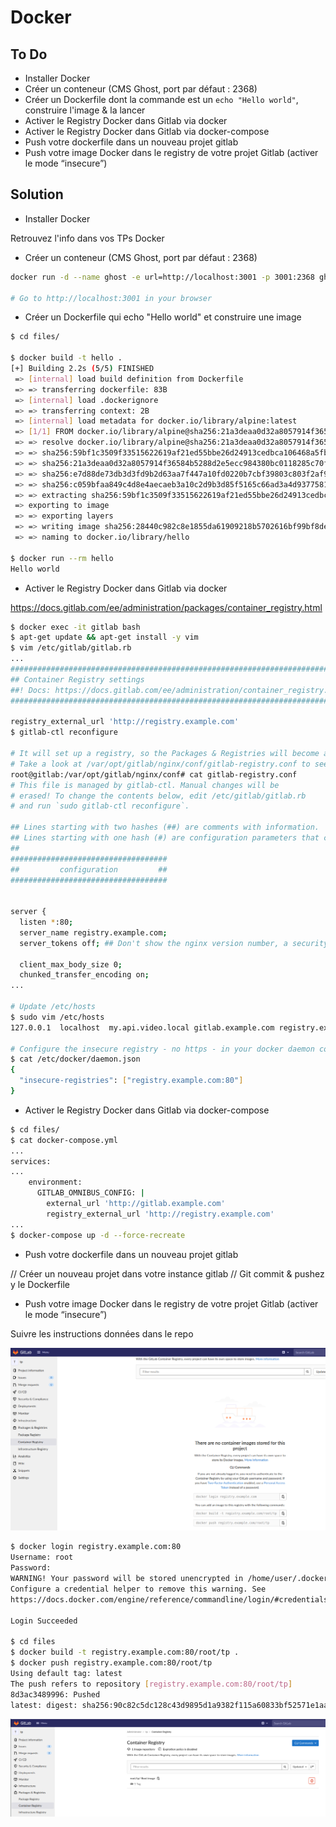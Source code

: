 # Docker

## To Do

- Installer Docker 
- Créer un conteneur (CMS Ghost, port par défaut : 2368) 
- Créer un Dockerfile dont la commande est un `echo "Hello world"`, construire l'image & la lancer
- Activer le Registry Docker dans Gitlab via docker
- Activer le Registry Docker dans Gitlab via docker-compose
- Push votre dockerfile dans un nouveau projet gitlab
- Push votre image Docker dans le registry de votre projet Gitlab (activer le mode “insecure”)

## Solution

- Installer Docker 

Retrouvez l'info dans vos TPs Docker

- Créer un conteneur (CMS Ghost, port par défaut : 2368)

```bash
docker run -d --name ghost -e url=http://localhost:3001 -p 3001:2368 ghost

# Go to http://localhost:3001 in your browser 
```

- Créer un Dockerfile qui echo "Hello world" et construire une image

```bash
$ cd files/

$ docker build -t hello .
[+] Building 2.2s (5/5) FINISHED                                                                                                                             
 => [internal] load build definition from Dockerfile                                                                                                    0.0s
 => => transferring dockerfile: 83B                                                                                                                     0.0s
 => [internal] load .dockerignore                                                                                                                       0.0s
 => => transferring context: 2B                                                                                                                         0.0s
 => [internal] load metadata for docker.io/library/alpine:latest                                                                                        1.5s
 => [1/1] FROM docker.io/library/alpine@sha256:21a3deaa0d32a8057914f36584b5288d2e5ecc984380bc0118285c70fa8c9300                                         0.6s
 => => resolve docker.io/library/alpine@sha256:21a3deaa0d32a8057914f36584b5288d2e5ecc984380bc0118285c70fa8c9300                                         0.0s
 => => sha256:59bf1c3509f33515622619af21ed55bbe26d24913cedbca106468a5fb37a50c3 2.82MB / 2.82MB                                                          0.5s
 => => sha256:21a3deaa0d32a8057914f36584b5288d2e5ecc984380bc0118285c70fa8c9300 1.64kB / 1.64kB                                                          0.0s
 => => sha256:e7d88de73db3d3fd9b2d63aa7f447a10fd0220b7cbf39803c803f2af9ba256b3 528B / 528B                                                              0.0s
 => => sha256:c059bfaa849c4d8e4aecaeb3a10c2d9b3d85f5165c66ad3a4d937758128c4d18 1.47kB / 1.47kB                                                          0.0s
 => => extracting sha256:59bf1c3509f33515622619af21ed55bbe26d24913cedbca106468a5fb37a50c3                                                               0.1s
 => exporting to image                                                                                                                                  0.0s
 => => exporting layers                                                                                                                                 0.0s
 => => writing image sha256:28440c982c8e1855da61909218b5702616bf99bf8de3e693e7abf1c2c8b84b84                                                            0.0s
 => => naming to docker.io/library/hello                                                                                                                0.0s

$ docker run --rm hello
Hello world
```

- Activer le Registry Docker dans Gitlab via docker

https://docs.gitlab.com/ee/administration/packages/container_registry.html


```bash
$ docker exec -it gitlab bash
$ apt-get update && apt-get install -y vim
$ vim /etc/gitlab/gitlab.rb
...
################################################################################
## Container Registry settings
##! Docs: https://docs.gitlab.com/ee/administration/container_registry.html
################################################################################

registry_external_url 'http://registry.example.com'
$ gitlab-ctl reconfigure

# It will set up a registry, so the Packages & Registries will become available in the sidebar
# Take a look at /var/opt/gitlab/nginx/conf/gitlab-registry.conf to see the nginx configuration
root@gitlab:/var/opt/gitlab/nginx/conf# cat gitlab-registry.conf 
# This file is managed by gitlab-ctl. Manual changes will be
# erased! To change the contents below, edit /etc/gitlab/gitlab.rb
# and run `sudo gitlab-ctl reconfigure`.

## Lines starting with two hashes (##) are comments with information.
## Lines starting with one hash (#) are configuration parameters that can be uncommented.
##
###################################
##         configuration         ##
###################################


server {
  listen *:80;
  server_name registry.example.com;
  server_tokens off; ## Don't show the nginx version number, a security best practice

  client_max_body_size 0;
  chunked_transfer_encoding on;
...

# Update /etc/hosts
$ sudo vim /etc/hosts
127.0.0.1  localhost  my.api.video.local gitlab.example.com registry.example.com

# Configure the insecure registry - no https - in your docker daemon conf
$ cat /etc/docker/daemon.json
{
  "insecure-registries": ["registry.example.com:80"]
}
```

- Activer le Registry Docker dans Gitlab via docker-compose

```bash 
$ cd files/
$ cat docker-compose.yml
...
services:
...
    environment:
      GITLAB_OMNIBUS_CONFIG: |
        external_url 'http://gitlab.example.com'
        registry_external_url 'http://registry.example.com'
...
$ docker-compose up -d --force-recreate
```

- Push votre dockerfile dans un nouveau projet gitlab

// Créer un nouveau projet dans votre instance gitlab
// Git commit & pushez y le Dockerfile

- Push votre image Docker dans le registry de votre projet Gitlab (activer le mode “insecure”)

Suivre les instructions données dans le repo

![Registy](./files/01.png)

```bash
$ docker login registry.example.com:80
Username: root
Password:
WARNING! Your password will be stored unencrypted in /home/user/.docker/config.json.
Configure a credential helper to remove this warning. See
https://docs.docker.com/engine/reference/commandline/login/#credentials-store

Login Succeeded

$ cd files
$ docker build -t registry.example.com:80/root/tp .
$ docker push registry.example.com:80/root/tp
Using default tag: latest
The push refers to repository [registry.example.com:80/root/tp]
8d3ac3489996: Pushed 
latest: digest: sha256:90c82c5dc128c43d9895d1a9382f115a60833bf52571e1aac89862e94f666986 size: 527
```

![Docker image](./files/02.png)
